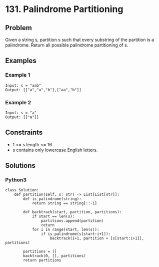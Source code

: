 # 131. Palindrome Partitioning

## Problem

Given a string s, partition s such that every substring of the partition is a palindrome. Return all possible palindrome partitioning of s.

## Examples

### Example 1

```
Input: s = "aab"
Output: [["a","a","b"],["aa","b"]]
```

### Example 2

```
Input: s = "a"
Output: [["a"]]
```

## Constraints

* 1 <= s.length <= 16
* s contains only lowercase English letters.

## Solutions

### Python3

```
class Solution:
    def partition(self, s: str) -> List[List[str]]:
        def is_palindrome(string):
            return string == string[::-1]
        
        def backtrack(start, partition, partitions):
            if start == len(s):
                partitions.append(partition)
                return
            for i in range(start, len(s)):
                if is_palindrome(s[start:i+1]):
                    backtrack(i+1, partition + [s[start:i+1]], partitions)
        
        partitions = []
        backtrack(0, [], partitions)
        return partitions
```
